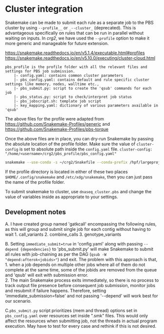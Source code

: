 # Cluster integration

Snakemake can be made to submit each rule as a separate job to the PBS cluster by using `--profile__` or `_--cluster_` (deprecated). This is advantageous specifically on rules that can be run in parallel without waiting on inputs. In _crg2_, we have used the `--profile` option to make it more generic and manageable for future extension. 

https://snakemake.readthedocs.io/en/v5.1.4/executable.html#profiles
https://snakemake.readthedocs.io/en/v5.10.0/executing/cluster-cloud.html

```
pbs_profile is the profile folder with all the relevant files and settings for PBS job submission.
    |- config.yaml: contains common cluster parameters
    |- pbs_config.yaml: contains default and rule specific cluster settings like memory, nodes, walltime etc.,
    |- pbs_submit.py: script to create the 'qsub' commands for each job
    |- pbs_status.py: script to check/interpret job status
    |- pbs_jobscript.sh: template job script
    |- key_mapping.yaml: dictionary of various parameters available in 'qsub'
```
The above files for the profile were adapted from https://github.com/Snakemake-Profiles/generic and https://github.com/Snakemake-Profiles/pbs-torque

Once the above files are in place, you can dry-run Snakemake by passing the absolute location of the profile folder. Make sure the value of `cluster-config` is set to absolute path inside the `config.yaml` file. 
`cluster-config: "/home/<username>/crg2/pbs_profile/pbs_config.yaml"`

```bash
snakemake --use-conda -s ~/crg2/Snakefile --conda-prefix /hpf/largeprojects/ccm_dccforge/dccdipg/Common/snakemake --profile ~/crg2/pbs_profile -nr
```

If the profile directory is located in either of these two places `$HOME/.config/snakemake` and `/etc/xdg/snakemake`, then you can just pass the name of the profile folder. 

To submit snakemake to cluster, use `dnaseq_cluster.pbs` and change the value of variables inside as appropriate to your settings.


## Development notes

A. I have created group named 'gatkcall' encompassing the following rules, as this will group and submit single job for each contig without having to wait
    1. call_variants
    2. combine_calls
    3. genotype_variants

B. Setting `immediate_submit=true` in 'config.yaml' along with passing `--depend {dependencies}` to 'pbs_submit.py' will make Snakemake to submit all rules with job-chaining as per the DAG (`qsub -W "depend:afterok<jobids>"`) and exit. The problem with this approach is that, 
    1. when a job depends on multiple other jobs where all of them do not complete at the same time, some of the jobids are removed from the queue and 'qsub' will exit with submission error.  
    2. The main Snakemake process exits immediately, so there is no process to track output file presence before consequent job submission, monitor jobs and resubmit if failure happens. 
Therefore, setting 'immediate_submission=false' and not passing '--depend' will work best for our scenario. 

C.`pbs_submit.py` script prioritizes (mem and thread) options set in `pbs_config.yaml` over resources set inside ".smk" files. This would only affect the resources when submitting job, not the threads in actual program execution. May have to test for every case and rethink if this is not desired.  